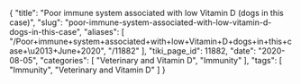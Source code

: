 {
    "title": "Poor immune system associated with low Vitamin D (dogs in this case)",
    "slug": "poor-immune-system-associated-with-low-vitamin-d-dogs-in-this-case",
    "aliases": [
        "/Poor+immune+system+associated+with+low+Vitamin+D+dogs+in+this+case+\u2013+June+2020",
        "/11882"
    ],
    "tiki_page_id": 11882,
    "date": "2020-08-05",
    "categories": [
        "Veterinary and Vitamin D",
        "Immunity"
    ],
    "tags": [
        "Immunity",
        "Veterinary and Vitamin D"
    ]
}